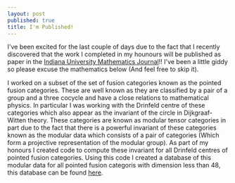 ```yaml
---
layout: post
published: true
title: I'm Published!
---
```


I've been excited for the last couple of days due to the fact that I recently discovered that the work I completed in my hounours will be published as paper in the [Indiana University Mathematics Journal](https://www.iumj.indiana.edu/)!! I've been a little giddy so please excuse the mathematics below (And feel free to skip it).

I worked on a subset of the set of fusion categories known as the pointed fusion categories. These are well known as they are classified by a pair of a group and a three cocycle and have a close relations to mathematical physics. In particular I was working with the Drinfeld centre of these categories which also appear as the invariant of the circle in Dijkgraaf-Witten theory. These categories are known as modular tensor categories in part due to the fact that there is a powerful invariant of these categories known as the modular data which consists of a pair of categories (Which form a projective representation of the modular group). As part of my honours I created code to compute these invariant for all Drinfeld centres of pointed fusion categories. Using this code I created a database of this modular data for all pointed fusion categoris with dimension less than 48, this database can be found [here](https://tqft.net/web/research/students/AngusGruen/).
